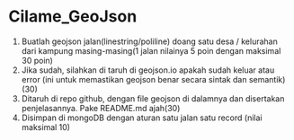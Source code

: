 # Cilame_GeoJson

1. Buatlah geojson jalan(linestring/poliline) doang satu desa / kelurahan dari kampung masing-masing(1 jalan nilainya 5 poin dengan maksimal 30 poin)
2. Jika sudah, silahkan di taruh di geojson.io apakah sudah keluar atau error (ini untuk memastikan geojson benar secara sintak dan semantik)(30)
3. Ditaruh di repo github, dengan file geojson di dalamnya dan disertakan penjelasannya. Pake README.md ajah(30)
4. Disimpan di mongoDB dengan aturan satu jalan satu record (nilai maksimal 10)
